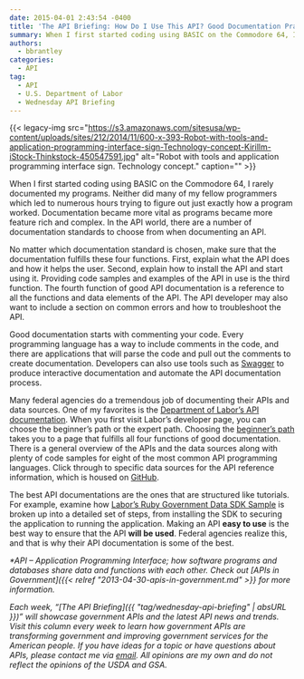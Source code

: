 ```yaml
---
date: 2015-04-01 2:43:54 -0400
title: 'The API Briefing: How Do I Use This API? Good Documentation Practices from Department of Labor'
summary: When I first started coding using BASIC on the Commodore 64, I rarely documented my programs. Neither did many of my fellow programmers which led to numerous hours trying to figure out just exactly how a program worked. Documentation became more vital as programs became more feature rich and complex. In the API world, there
authors:
  - bbrantley
categories:
  - API
tag:
  - API
  - U.S. Department of Labor
  - Wednesday API Briefing
---
```


{{< legacy-img src="https://s3.amazonaws.com/sitesusa/wp-content/uploads/sites/212/2014/11/600-x-393-Robot-with-tools-and-application-programming-interface-sign-Technology-concept-Kirillm-iStock-Thinkstock-450547591.jpg" alt="Robot with tools and application programming interface sign. Technology concept." caption="" >}} 

When I first started coding using BASIC on the Commodore 64, I rarely documented my programs. Neither did many of my fellow programmers which led to numerous hours trying to figure out just exactly how a program worked. Documentation became more vital as programs became more feature rich and complex. In the API world, there are a number of documentation standards to choose from when documenting an API.

No matter which documentation standard is chosen, make sure that the documentation fulfills these four functions. First, explain what the API does and how it helps the user. Second, explain how to install the API and start using it. Providing code samples and examples of the API in use is the third function. The fourth function of good API documentation is a reference to all the functions and data elements of the API. The API developer may also want to include a section on common errors and how to troubleshoot the API.

Good documentation starts with commenting your code. Every programming language has a way to include comments in the code, and there are applications that will parse the code and pull out the comments to create documentation. Developers can also use tools such as <a href="http://swagger.io/" target="_blank">Swagger</a> to produce interactive documentation and automate the API documentation process.

Many federal agencies do a tremendous job of documenting their APIs and data sources. One of my favorites is the <a href="http://developer.dol.gov/" target="_blank">Department of Labor’s API documentation</a>. When you first visit Labor’s developer page, you can choose the beginner’s path or the expert path. Choosing the <a href="http://developer.dol.gov/beginner/" target="_blank">beginner’s path</a> takes you to a page that fulfills all four functions of good documentation. There is a general overview of the APIs and the data sources along with plenty of code samples for eight of the most common API programming languages. Click through to specific data sources for the API reference information, which is housed on <a href="https://github.com/USDepartmentofLabor/LaborStats-Android" target="_blank">GitHub</a>.

The best API documentations are the ones that are structured like tutorials. For example, examine how <a href="http://usdepartmentoflabor.github.io/Ruby-Sample-App/" target="_blank">Labor’s Ruby Government Data SDK Sample</a> is broken up into a detailed set of steps, from installing the SDK to securing the application to running the application. Making an API **easy to use** is the best way to ensure that the API **will be used**. Federal agencies realize this, and that is why their API documentation is some of the best.

_*API – Application Programming Interface; how software programs and databases share data and functions with each other. Check out [APIs in Government]({{< relref "2013-04-30-apis-in-government.md" >}} for more information._

_Each week, “[The API Briefing]({{ "tag/wednesday-api-briefing" | absURL }})” will showcase government APIs and the latest API news and trends. Visit this column every week to learn how government APIs are transforming government and improving government services for the American people. If you have ideas for a topic or have questions about APIs, please contact me via <a href="mailto:%20bill@billbrantley.com" target="_blank">email</a>. All opinions are my own and do not reflect the opinions of the USDA and GSA._